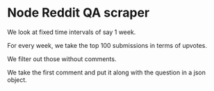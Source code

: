 # Node Reddit QA scraper

We look at fixed time intervals of say 1 week.

For every week, we take the top 100 submissions in terms of upvotes.

We filter out those without comments.

We take the first comment and put it along with the question in a json object.